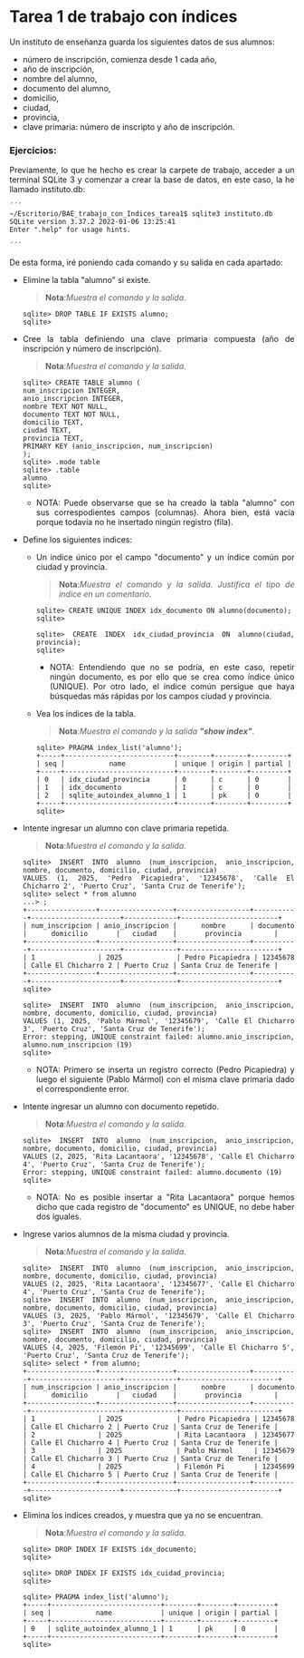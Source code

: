 <div align="justify">

# Tarea 1 de trabajo con índices

Un instituto de enseñanza guarda los siguientes datos de sus alumnos:
 - número de inscripción, comienza desde 1 cada año,
 - año de inscripción,
 - nombre del alumno,
 - documento del alumno,
 - domicilio,
 - ciudad,
 - provincia,
 - clave primaria: número de inscripto y año de inscripción.

### Ejercicios:

Previamente, lo que he hecho es crear la carpete de trabajo, acceder a un terminal SQLite 3 y comenzar a crear la base de datos, en este caso, la he llamado instituto.db:

    ´´´
    ~/Escritorio/BAE_trabajo_con_Indices_tarea1$ sqlite3 instituto.db
    SQLite version 3.37.2 2022-01-06 13:25:41
    Enter ".help" for usage hints.

    ´´´
De esta forma, iré poniendo cada comando y su salida en cada apartado:

- Elimine la tabla "alumno" si existe. 
    >__Nota__:_Muestra el comando y la salida_.

    ```
    sqlite> DROP TABLE IF EXISTS alumno;
    sqlite> 
    ```

- Cree la tabla definiendo una clave primaria compuesta (año de inscripción y número de 
inscripción).
    >__Nota__:_Muestra el comando y la salida_. 

    ```
    sqlite> CREATE TABLE alumno (
    num_inscripcion INTEGER,
    anio_inscripcion INTEGER,
    nombre TEXT NOT NULL,
    documento TEXT NOT NULL,
    domicilio TEXT,
    ciudad TEXT,
    provincia TEXT,
    PRIMARY KEY (anio_inscripcion, num_inscripcion)
    );
    sqlite> .mode table
    sqlite> .table
    alumno
    sqlite> 
    ```
    - NOTA: Puede observarse que se ha creado la tabla "alumno" con sus correspodientes campos (columnas). Ahora bien, está vacía porque todavía no he insertado ningún registro (fila).

- Define los siguientes indices:
   - Un índice único por el campo "documento" y un índice común por ciudad y provincia.
        >__Nota__:_Muestra el comando y la salida. Justifica el tipo de indice en un comentario_.
                
        ```
        sqlite> CREATE UNIQUE INDEX idx_documento ON alumno(documento);
        sqlite> 
        ```

        ```
        sqlite> CREATE INDEX idx_ciudad_provincia ON alumno(ciudad, provincia);
        sqlite>
        ```
        - NOTA: Entendiendo que no se podría, en este caso, repetir ningún documento, es por ello que se crea como índice único (UNIQUE). Por otro lado, el índice común persigue que haya búsquedas más rápidas por los campos ciudad y provincia.

    - Vea los índices de la tabla.
        >__Nota__:_Muestra el comando y la salida __"show index"___.
    
        ```
        sqlite> PRAGMA index_list('alumno');
        +-----+---------------------------+--------+--------+---------+
        | seq |           name            | unique | origin | partial |
        +-----+---------------------------+--------+--------+---------+
        | 0   | idx_ciudad_provincia      | 0      | c      | 0       |
        | 1   | idx_documento             | 1      | c      | 0       |
        | 2   | sqlite_autoindex_alumno_1 | 1      | pk     | 0       |
        +-----+---------------------------+--------+--------+---------+
        sqlite> 
        ```

- Intente ingresar un alumno con clave primaria repetida.
    >__Nota__:_Muestra el comando y la salida_.

        
    ```
    sqlite> INSERT INTO alumno (num_inscripcion, anio_inscripcion, nombre, documento, domicilio, ciudad, provincia)
    VALUES (1, 2025, 'Pedro Picapiedra', '12345678', 'Calle El Chicharro 2', 'Puerto Cruz', 'Santa Cruz de Tenerife');
    sqlite> select * from alumno
    ...> ;
    +-----------------+------------------+------------------+-----------+----------------------+-------------+------------------------+
    | num_inscripcion | anio_inscripcion |      nombre      | documento |      domicilio       |   ciudad    |       provincia        |
    +-----------------+------------------+------------------+-----------+----------------------+-------------+------------------------+
    | 1               | 2025             | Pedro Picapiedra | 12345678  | Calle El Chicharro 2 | Puerto Cruz | Santa Cruz de Tenerife |
    +-----------------+------------------+------------------+-----------+----------------------+-------------+------------------------+
    sqlite> 

    sqlite> INSERT INTO alumno (num_inscripcion, anio_inscripcion, nombre, documento, domicilio, ciudad, provincia)
    VALUES (1, 2025, 'Pablo Mármol', '12345679', 'Calle El Chicharro 3', 'Puerto Cruz', 'Santa Cruz de Tenerife');
    Error: stepping, UNIQUE constraint failed: alumno.anio_inscripcion, alumno.num_inscripcion (19)
    sqlite> 

    ```
    - NOTA: Primero se inserta un registro correcto (Pedro Picapiedra) y luego el siguiente (Pablo Mármol) con el misma clave primaria dado el correspondiente error.

- Intente ingresar un alumno con documento repetido.
    >__Nota__:_Muestra el comando y la salida_.
        
    ```
    sqlite> INSERT INTO alumno (num_inscripcion, anio_inscripcion, nombre, documento, domicilio, ciudad, provincia)
    VALUES (2, 2025, 'Rita Lacantaora', '12345678', 'Calle El Chicharro 4', 'Puerto Cruz', 'Santa Cruz de Tenerife');
    Error: stepping, UNIQUE constraint failed: alumno.documento (19)
    sqlite> 
    ```
    - NOTA: No es posible insertar a "Rita Lacantaora" porque hemos dicho que cada registro de "documento" es UNIQUE, no debe haber dos iguales.

- Ingrese varios alumnos de la misma ciudad y provincia.
    >__Nota__:_Muestra el comando y la salida_.

        
    ```
    sqlite> INSERT INTO alumno (num_inscripcion, anio_inscripcion, nombre, documento, domicilio, ciudad, provincia)
    VALUES (2, 2025, 'Rita Lacantaora', '12345677', 'Calle El Chicharro 4', 'Puerto Cruz', 'Santa Cruz de Tenerife');
    sqlite> INSERT INTO alumno (num_inscripcion, anio_inscripcion, nombre, documento, domicilio, ciudad, provincia)
    VALUES (3, 2025, 'Pablo Mármol', '12345679', 'Calle El Chicharro 3', 'Puerto Cruz', 'Santa Cruz de Tenerife');
    sqlite> INSERT INTO alumno (num_inscripcion, anio_inscripcion, nombre, documento, domicilio, ciudad, provincia)
    VALUES (4, 2025, 'Filemón Pi', '12345699', 'Calle El Chicharro 5', 'Puerto Cruz', 'Santa Cruz de Tenerife');
    sqlite> select * from alumno;
    +-----------------+------------------+------------------+-----------+----------------------+-------------+------------------------+
    | num_inscripcion | anio_inscripcion |      nombre      | documento |      domicilio       |   ciudad    |       provincia        |
    +-----------------+------------------+------------------+-----------+----------------------+-------------+------------------------+
    | 1               | 2025             | Pedro Picapiedra | 12345678  | Calle El Chicharro 2 | Puerto Cruz | Santa Cruz de Tenerife |
    | 2               | 2025             | Rita Lacantaora  | 12345677  | Calle El Chicharro 4 | Puerto Cruz | Santa Cruz de Tenerife |
    | 3               | 2025             | Pablo Mármol     | 12345679  | Calle El Chicharro 3 | Puerto Cruz | Santa Cruz de Tenerife |
    | 4               | 2025             | Filemón Pi       | 12345699  | Calle El Chicharro 5 | Puerto Cruz | Santa Cruz de Tenerife |
    +-----------------+------------------+------------------+-----------+----------------------+-------------+------------------------+
    sqlite> 

    ```

- Elimina los indices creados, y muestra que ya no se encuentran.
    >__Nota__:_Muestra el comando y la salida_.

    ```
    sqlite> DROP INDEX IF EXISTS idx_documento;
    sqlite>                                   

    sqlite> DROP INDEX IF EXISTS idx_cuidad_provincia;
    sqlite> 

    sqlite> PRAGMA index_list('alumno');
    +-----+---------------------------+--------+--------+---------+
    | seq |           name            | unique | origin | partial |
    +-----+---------------------------+--------+--------+---------+
    | 0   | sqlite_autoindex_alumno_1 | 1      | pk     | 0       |
    +-----+---------------------------+--------+--------+---------+
    sqlite> 
    ```

</div>